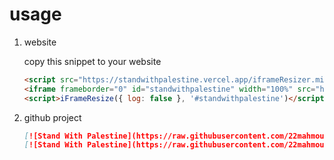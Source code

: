 # usage

1. website 

   copy this snippet to your website

   ```html
   <script src="https://standwithpalestine.vercel.app/iframeResizer.min.js"></script>
   <iframe frameborder="0" id="standwithpalestine" width="100%" src="https://standwithpalestine.vercel.app/banner.html"></iframe>
   <script>iFrameResize({ log: false }, '#standwithpalestine')</script>
   ```

1. github project
   ```md
   [![Stand With Palestine](https://raw.githubusercontent.com/22mahmoud/StandWithPalestine/main/public/StandWithPalestine.svg)](https://standwithpalestine.vercel.app)
   [![Stand With Palestine](https://raw.githubusercontent.com/22mahmoud/StandWithPalestine/main/public/StandWithPalestineFlat.svg)](https://standwithpalestine.vercel.app)
   ```
